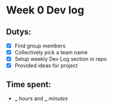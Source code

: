 # Week 0 Dev log

## Dutys:
- [x]  Find group members
- [x]  Collectively pick a team name
- [x]  Setup weekly Dev Log section in repo
- [x]  Provided ideas for project

## Time spent:
  * **_** _hours_ and **_** _minutes_
